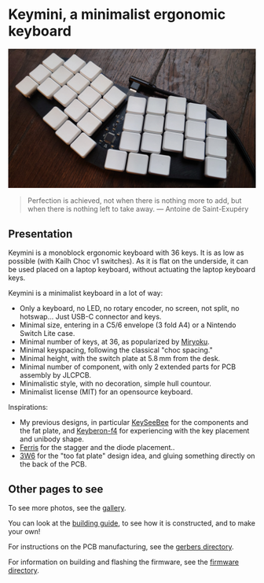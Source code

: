# Keymini, a minimalist ergonomic keyboard

![Keymini](images/keymini.jpg)

> Perfection is achieved, not when there is nothing more to add, but
> when there is nothing left to take away. ― Antoine de Saint-Exupéry

## Presentation

Keymini is a monoblock ergonomic keyboard with 36 keys. It is as low as
possible (with Kailh Choc v1 switches). As it is flat on the underside,
it can be used placed on a laptop keyboard, without actuating the
laptop keyboard keys.

Keymini is a minimalist keyboard in a lot of way:
* Only a keyboard, no LED, no rotary encoder, no screen, not split, no
  hotswap… Just USB-C connector and keys.
* Minimal size, entering in a C5/6 envelope (3 fold A4) or a Nintendo
  Switch Lite case.
* Minimal number of keys, at 36, as popularized by
  [Miryoku](https://github.com/manna-harbour/miryoku).
* Minimal keyspacing, following the classical "choc spacing."
* Minimal height, with the switch plate at 5.8 mm from the desk.
* Minimal number of component, with only 2 extended parts for PCB
  assembly by JLCPCB.
* Minimalistic style, with no decoration, simple hull countour.
* Minimalist license (MIT) for an opensource keyboard.

Inspirations:
* My previous designs, in particular
  [KeySeeBee](https://github.com/TeXitoi/keyseebee) for the components
  and the fat plate, and
  [Keyberon-f4](https://github.com/TeXitoi/keyberon-f4) for
  experiencing with the key placement and unibody shape.
* [Ferris](https://github.com/pierrechevalier83/ferris) for the
  stagger and the diode placement..
* [3W6](https://github.com/weteor/3W6) for the "too fat plate" design
  idea, and gluing something directly on the back of the PCB.

## Other pages to see

To see more photos, see the [gallery](GALLERY.md).

You can look at the [building guide](BUILDING.md), to see how it is
constructed, and to make your own!

For instructions on the PCB manufacturing, see the [gerbers
directory](pcb/gerbers/).

For information on building and flashing the firmware, see the
[firmware directory](firmware/).
